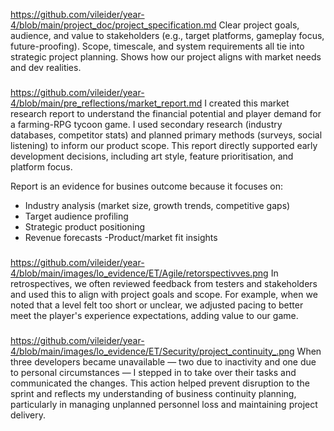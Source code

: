 https://github.com/vileider/year-4/blob/main/project_doc/project_specification.md
Clear project goals, audience, and value to stakeholders (e.g., target platforms, gameplay focus, future-proofing).
Scope, timescale, and system requirements all tie into strategic project planning.
Shows how our project aligns with market needs and dev realities.
###

https://github.com/vileider/year-4/blob/main/pre_reflections/market_report.md
I created this market research report to understand the financial potential and player demand for a farming-RPG tycoon game. I used secondary research (industry databases, competitor stats) and planned primary methods (surveys, social listening) to inform our product scope. This report directly supported early development decisions, including art style, feature prioritisation, and platform focus.

Report is an evidence for busines outcome because it focuses on:
- Industry analysis (market size, growth trends, competitive gaps)
- Target audience profiling
- Strategic product positioning
- Revenue forecasts
 -Product/market fit insights
 ###

https://github.com/vileider/year-4/blob/main/images/lo_evidence/ET/Agile/retorspectivves.png
In retrospectives, we often reviewed feedback from testers and stakeholders and used this to align with project goals and scope. For example, when we noted that a level felt too short or unclear, we adjusted pacing to better meet the player's experience expectations, adding value to our game.

###
https://github.com/vileider/year-4/blob/main/images/lo_evidence/ET/Security/project_continuity_.png
When three developers became unavailable — two due to inactivity and one due to personal circumstances — I stepped in to take over their tasks and communicated the changes. This action helped prevent disruption to the sprint and reflects my understanding of business continuity planning, particularly in managing unplanned personnel loss and maintaining project delivery.